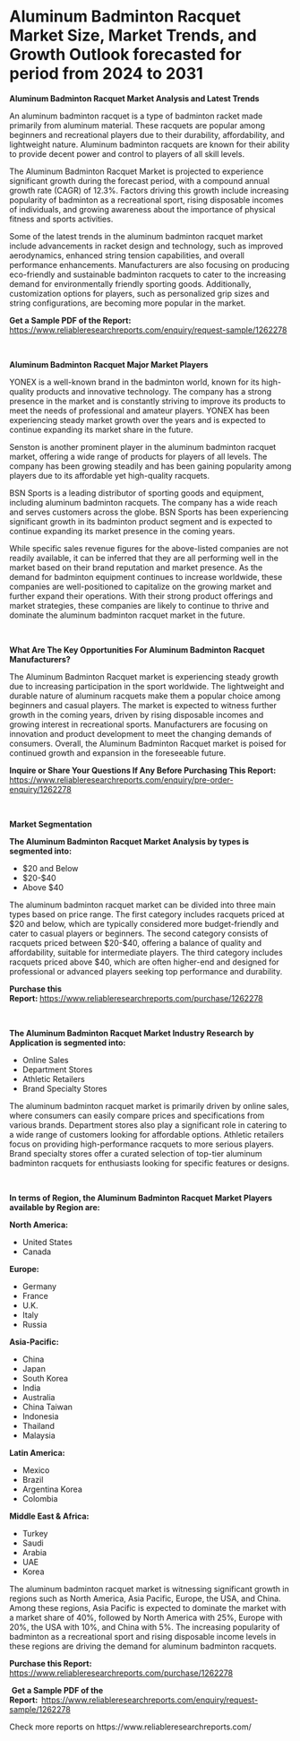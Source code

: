 <p><h1>Aluminum Badminton Racquet Market Size, Market Trends, and Growth Outlook forecasted for period from 2024 to 2031</h1></p><p><strong>Aluminum Badminton Racquet Market Analysis and Latest Trends</strong></p>
<p><p>An aluminum badminton racquet is a type of badminton racket made primarily from aluminum material. These racquets are popular among beginners and recreational players due to their durability, affordability, and lightweight nature. Aluminum badminton racquets are known for their ability to provide decent power and control to players of all skill levels.</p><p>The Aluminum Badminton Racquet Market is projected to experience significant growth during the forecast period, with a compound annual growth rate (CAGR) of 12.3%. Factors driving this growth include increasing popularity of badminton as a recreational sport, rising disposable incomes of individuals, and growing awareness about the importance of physical fitness and sports activities.</p><p>Some of the latest trends in the aluminum badminton racquet market include advancements in racket design and technology, such as improved aerodynamics, enhanced string tension capabilities, and overall performance enhancements. Manufacturers are also focusing on producing eco-friendly and sustainable badminton racquets to cater to the increasing demand for environmentally friendly sporting goods. Additionally, customization options for players, such as personalized grip sizes and string configurations, are becoming more popular in the market.</p></p>
<p><strong>Get a Sample PDF of the Report:&nbsp;</strong> <a href="https://www.reliableresearchreports.com/enquiry/request-sample/1262278">https://www.reliableresearchreports.com/enquiry/request-sample/1262278</a></p>
<p>&nbsp;</p>
<p><strong>Aluminum Badminton Racquet Major Market Players</strong></p>
<p><p>YONEX is a well-known brand in the badminton world, known for its high-quality products and innovative technology. The company has a strong presence in the market and is constantly striving to improve its products to meet the needs of professional and amateur players. YONEX has been experiencing steady market growth over the years and is expected to continue expanding its market share in the future.</p><p>Senston is another prominent player in the aluminum badminton racquet market, offering a wide range of products for players of all levels. The company has been growing steadily and has been gaining popularity among players due to its affordable yet high-quality racquets.</p><p>BSN Sports is a leading distributor of sporting goods and equipment, including aluminum badminton racquets. The company has a wide reach and serves customers across the globe. BSN Sports has been experiencing significant growth in its badminton product segment and is expected to continue expanding its market presence in the coming years.</p><p>While specific sales revenue figures for the above-listed companies are not readily available, it can be inferred that they are all performing well in the market based on their brand reputation and market presence. As the demand for badminton equipment continues to increase worldwide, these companies are well-positioned to capitalize on the growing market and further expand their operations. With their strong product offerings and market strategies, these companies are likely to continue to thrive and dominate the aluminum badminton racquet market in the future.</p></p>
<p>&nbsp;</p>
<p><strong>What Are The Key Opportunities For Aluminum Badminton Racquet Manufacturers?</strong></p>
<p><p>The Aluminum Badminton Racquet market is experiencing steady growth due to increasing participation in the sport worldwide. The lightweight and durable nature of aluminum racquets make them a popular choice among beginners and casual players. The market is expected to witness further growth in the coming years, driven by rising disposable incomes and growing interest in recreational sports. Manufacturers are focusing on innovation and product development to meet the changing demands of consumers. Overall, the Aluminum Badminton Racquet market is poised for continued growth and expansion in the foreseeable future.</p></p>
<p><strong>Inquire or Share Your Questions If Any Before Purchasing This Report:</strong> <a href="https://www.reliableresearchreports.com/enquiry/pre-order-enquiry/1262278">https://www.reliableresearchreports.com/enquiry/pre-order-enquiry/1262278</a></p>
<p>&nbsp;</p>
<p><strong>Market Segmentation</strong></p>
<p><strong>The Aluminum Badminton Racquet Market Analysis by types is segmented into:</strong></p>
<p><ul><li>$20 and Below</li><li>$20-$40</li><li>Above $40</li></ul></p>
<p><p>The aluminum badminton racquet market can be divided into three main types based on price range. The first category includes racquets priced at $20 and below, which are typically considered more budget-friendly and cater to casual players or beginners. The second category consists of racquets priced between $20-$40, offering a balance of quality and affordability, suitable for intermediate players. The third category includes racquets priced above $40, which are often higher-end and designed for professional or advanced players seeking top performance and durability.</p></p>
<p><strong>Purchase this Report:&nbsp;</strong><a href="https://www.reliableresearchreports.com/purchase/1262278">https://www.reliableresearchreports.com/purchase/1262278</a></p>
<p>&nbsp;</p>
<p><strong>The Aluminum Badminton Racquet Market Industry Research by Application is segmented into:</strong></p>
<p><ul><li>Online Sales</li><li>Department Stores</li><li>Athletic Retailers</li><li>Brand Specialty Stores</li></ul></p>
<p><p>The aluminum badminton racquet market is primarily driven by online sales, where consumers can easily compare prices and specifications from various brands. Department stores also play a significant role in catering to a wide range of customers looking for affordable options. Athletic retailers focus on providing high-performance racquets to more serious players. Brand specialty stores offer a curated selection of top-tier aluminum badminton racquets for enthusiasts looking for specific features or designs.</p></p>
<p>&nbsp;</p>
<p><strong>In terms of Region, the Aluminum Badminton Racquet Market Players available by Region are:</strong></p>
<p>
    <p> <strong> North America: </strong>
        <ul>
            <li>United States</li>
            <li>Canada</li>
        </ul>
        </p> 
    <p> <strong> Europe: </strong>
        <ul>
            <li>Germany</li>
            <li>France</li>
            <li>U.K.</li>
            <li>Italy</li>
            <li>Russia</li>
        </ul>
        </p> 
    <p> <strong> Asia-Pacific: </strong>
        <ul>
            <li>China</li>
            <li>Japan</li>
            <li>South Korea</li>
            <li>India</li>
            <li>Australia</li>
            <li>China Taiwan</li>
            <li>Indonesia</li>
            <li>Thailand</li>
            <li>Malaysia</li>
        </ul>
        </p> 
    <p> <strong> Latin America: </strong>
        <ul>
            <li>Mexico</li>
            <li>Brazil</li>
            <li>Argentina Korea</li>
            <li>Colombia</li>
        </ul>
        </p> 
    <p> <strong> Middle East & Africa: </strong>
        <ul>
            <li>Turkey</li>
            <li>Saudi</li>
            <li>Arabia</li>
            <li>UAE</li>
            <li>Korea</li>
        </ul>
    </p>
    </p>
<p><p>The aluminum badminton racquet market is witnessing significant growth in regions such as North America, Asia Pacific, Europe, the USA, and China. Among these regions, Asia Pacific is expected to dominate the market with a market share of 40%, followed by North America with 25%, Europe with 20%, the USA with 10%, and China with 5%. The increasing popularity of badminton as a recreational sport and rising disposable income levels in these regions are driving the demand for aluminum badminton racquets.</p></p>
<p><strong>Purchase this Report: </strong><a href="https://www.reliableresearchreports.com/purchase/1262278">https://www.reliableresearchreports.com/purchase/1262278</a></p>
<p>&nbsp;<strong>Get a Sample PDF of the Report:&nbsp;&nbsp;</strong><a href="https://www.reliableresearchreports.com/enquiry/request-sample/1262278">https://www.reliableresearchreports.com/enquiry/request-sample/1262278</a></p>
<p><strong></strong></p>
<p>Check more reports on https://www.reliableresearchreports.com/</p>